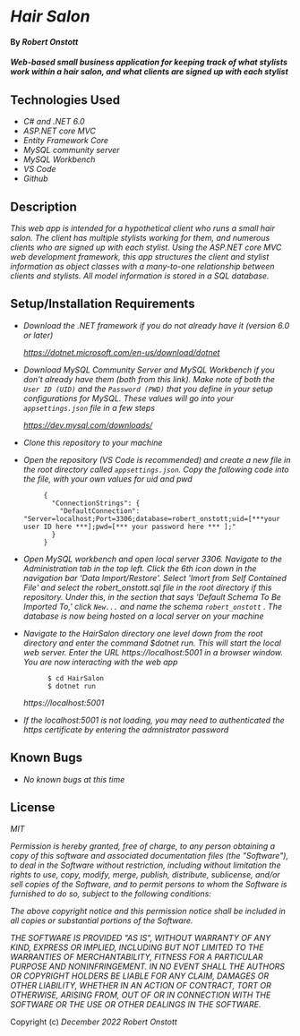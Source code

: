 # _Hair Salon_

#### By _Robert Onstott_

#### _Web-based small business application for keeping track of what stylists work within a hair salon, and what clients are signed up with each stylist_

## Technologies Used

* _C# and .NET 6.0_
* _ASP.NET core MVC_
* _Entity Framework Core_
* _MySQL community server_
* _MySQL Workbench_
* _VS Code_
* _Github_

## Description

_This web app is intended for a hypothetical client who runs a small hair salon. The client has multiple stylists working for them, and numerous clients who are signed up with each stylist. Using the ASP.NET core MVC web development framework, this app structures the client and stylist information as object classes with a many-to-one relationship between clients and stylists. All model information is stored in a SQL database._

## Setup/Installation Requirements

* _Download the .NET framework if you do not already have it (version 6.0 or later)_
 
  _https://dotnet.microsoft.com/en-us/download/dotnet_
  
* _Download MySQL Community Server and MySQL Workbench if you don't already have them (both from this link). Make note of both the `User ID (UID)` and the `Password (PWD)` that you define in your setup configurations for MySQL. These values will go into your `appsettings.json` file in a few steps_
  
    _https://dev.mysql.com/downloads/_
  
* _Clone this repository to your machine_

* _Open the repository (VS Code is recommended) and create a new file in the root directory called `appsettings.json`. Copy the following code into the file, with your own values for uid and pwd_
 
 
  
  ```
       {
         "ConnectionStrings": {
           "DefaultConnection": "Server=localhost;Port=3306;database=robert_onstott;uid=[***your user ID here ***];pwd=[*** your password here *** ];"
         }
       }      
  ```
  
  
  
* _Open MySQL workbench and open local server 3306. Navigate to the Administration tab in the top left. Click the 6th icon down in the navigation bar 'Data Import/Restore'. Select 'Imort from Self Contained File' and select the robert_onstott.sql file in the root directory if this repository. Under this, in the section that says 'Default Schema To Be Imported To,' click `New...` and name the schema `robert_onstott` . The database is now being hosted on a local server on your machine_

* _Navigate to the HairSalon directory one level down from the root directory and enter the command $dotnet run. This will start the local web server. Enter the URL https://localhost:5001 in a browser window. You are now interacting with the web app_
  
  ```
        $ cd HairSalon
        $ dotnet run
  ```  
  
  _https://localhost:5001_
  
 * _If the localhost:5001 is not loading, you may need to authenticated the https certificate by entering the admnistrator password_

## Known Bugs

* _No known bugs at this time_

## License

_MIT_

_Permission is hereby granted, free of charge, to any person obtaining a copy of this software and associated documentation files (the "Software"), to deal in the Software without restriction, including without limitation the rights to use, copy, modify, merge, publish, distribute, sublicense, and/or sell copies of the Software, and to permit persons to whom the Software is furnished to do so, subject to the following conditions:_

_The above copyright notice and this permission notice shall be included in all copies or substantial portions of the Software._

_THE SOFTWARE IS PROVIDED "AS IS", WITHOUT WARRANTY OF ANY KIND, EXPRESS OR IMPLIED, INCLUDING BUT NOT LIMITED TO THE WARRANTIES OF MERCHANTABILITY, FITNESS FOR A PARTICULAR PURPOSE AND NONINFRINGEMENT. IN NO EVENT SHALL THE AUTHORS OR COPYRIGHT HOLDERS BE LIABLE FOR ANY CLAIM, DAMAGES OR OTHER LIABILITY, WHETHER IN AN ACTION OF CONTRACT, TORT OR OTHERWISE, ARISING FROM, OUT OF OR IN CONNECTION WITH THE SOFTWARE OR THE USE OR OTHER DEALINGS IN THE SOFTWARE._

Copyright (c) _December 2022_ _Robert Onstott_
